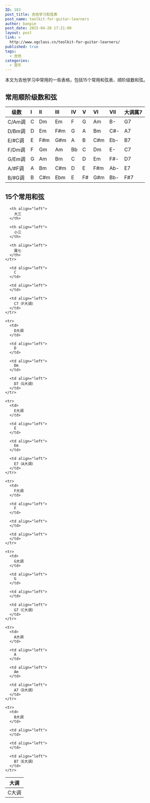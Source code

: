 ```yaml
---
ID: 183
post_title: 吉他学习和弦表
post_name: toolkit-for-guitar-learners
author: banpie
post_date: 2015-04-20 17:21:00
layout: post
link: >
  http://www.xgclass.cn/toolkit-for-guitar-learners/
published: true
tags:
  - 吉他
categories:
  - 音乐
---
```

本文为吉他学习中常用的一些表格，包括15个常用和弦表、顺阶级数和弦。

## 常用顺阶级数和弦

| 级数    | I | II  | III | IV | V  | VI  | VII | 大调属7 |
| ----- |:- |:--- |:--- |:-- |:-- |:--- |:--- |:---- |
| C/Am调 | C | Dm  | Em  | F  | G  | Am  | B-  | G7   |
| D/Bm调 | D | Em  | F#m | G  | A  | Bm  | C#- | A7   |
| E/#C调 | E | F#m | G#m | A  | B  | C#m | Eb- | B7   |
| F/Dm调 | F | Gm  | Am  | Bb | C  | Dm  | E-  | C7   |
| G/Em调 | G | Am  | Bm  | C  | D  | Em  | F#- | D7   |
| A/#F调 | A | Bm  | C#m | D  | E  | F#m | Ab- | E7   |
| B/#G调 | B | C#m | Ebm | E  | F# | G#m | Bb- | F#7  |

## 15个常用和弦

<table>
  <thead>
    <tr>
      <th>
        大调
      </th>
      
      <th align="left">
        大三
      </th>
      
      <th align="left">
        小三
      </th>
      
      <th align="left">
        属七
      </th>
    </tr>
  </thead>
  
  <tbody>
    <tr>
      <td>
        C大调
      </td>
      
      <td align="left">
        C
      </td>
      
      <td align="left">
      </td>
      
      <td align="left">
        C7（F大调）
      </td>
    </tr>
    
    <tr>
      <td>
        D大调
      </td>
      
      <td align="left">
        D
      </td>
      
      <td align="left">
        Dm
      </td>
      
      <td align="left">
        D7（G大调）
      </td>
    </tr>
    
    <tr>
      <td>
        E大调
      </td>
      
      <td align="left">
        E
      </td>
      
      <td align="left">
        Em
      </td>
      
      <td align="left">
        E7（A大调）
      </td>
    </tr>
    
    <tr>
      <td>
        F大调
      </td>
      
      <td align="left">
        F
      </td>
      
      <td align="left">
      </td>
      
      <td align="left">
      </td>
    </tr>
    
    <tr>
      <td>
        G大调
      </td>
      
      <td align="left">
        G
      </td>
      
      <td align="left">
      </td>
      
      <td align="left">
        G7（C大调）
      </td>
    </tr>
    
    <tr>
      <td>
        A大调
      </td>
      
      <td align="left">
        A
      </td>
      
      <td align="left">
        Am
      </td>
      
      <td align="left">
        A7（D大调）
      </td>
    </tr>
    
    <tr>
      <td>
        B大调
      </td>
      
      <td align="left">
      </td>
      
      <td align="left">
      </td>
      
      <td align="left">
        B7（E大调）
      </td>
    </tr>
  </tbody>
</table>